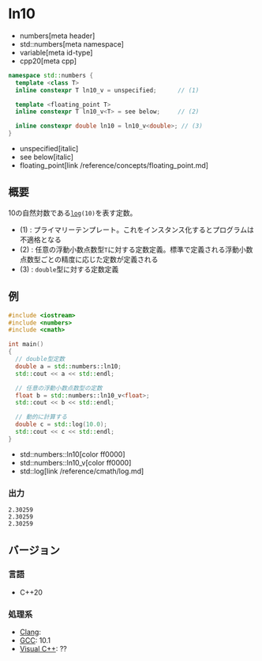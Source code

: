 # ln10
* numbers[meta header]
* std::numbers[meta namespace]
* variable[meta id-type]
* cpp20[meta cpp]

```cpp
namespace std::numbers {
  template <class T>
  inline constexpr T ln10_v = unspecified;      // (1)

  template <floating_point T>
  inline constexpr T ln10_v<T> = see below;     // (2)

  inline constexpr double ln10 = ln10_v<double>; // (3)
}
```
* unspecified[italic]
* see below[italic]
* floating_point[link /reference/concepts/floating_point.md]

## 概要
10の自然対数である[`log`](/reference/cmath/log.md)`(10)`を表す定数。

- (1) : プライマリーテンプレート。これをインスタンス化するとプログラムは不適格となる
- (2) : 任意の浮動小数点数型`T`に対する定数定義。標準で定義される浮動小数点数型ごとの精度に応じた定数が定義される
- (3) : `double`型に対する定数定義


## 例
```cpp example
#include <iostream>
#include <numbers>
#include <cmath>

int main()
{
  // double型定数
  double a = std::numbers::ln10;
  std::cout << a << std::endl;

  // 任意の浮動小数点数型の定数
  float b = std::numbers::ln10_v<float>;
  std::cout << b << std::endl;

  // 動的に計算する
  double c = std::log(10.0);
  std::cout << c << std::endl;
}
```
* std::numbers::ln10[color ff0000]
* std::numbers::ln10_v[color ff0000]
* std::log[link /reference/cmath/log.md]

### 出力
```
2.30259
2.30259
2.30259
```

## バージョン
### 言語
- C++20

### 処理系
- [Clang](/implementation.md#clang):
- [GCC](/implementation.md#gcc): 10.1
- [Visual C++](/implementation.md#visual_cpp): ??

